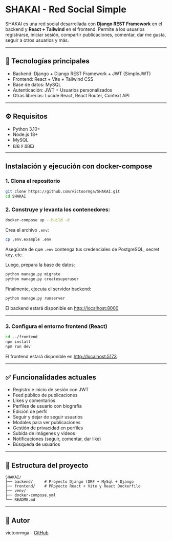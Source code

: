 # SHAKAI - Red Social Simple

SHAKAI es una red social desarrollada con **Django REST Framework** en el backend y **React + Tailwind** en el frontend. Permite a los usuarios registrarse, iniciar sesión, compartir publicaciones, comentar, dar me gusta, seguir a otros usuarios y más.

---

## 🚀 Tecnologías principales

- Backend: Django + Django REST Framework + JWT (SimpleJWT)
- Frontend: React + Vite + Tailwind CSS
- Base de datos: MySQL
- Autenticación: JWT + Usuarios personalizados
- Otras librerías: Lucide React, React Router, Context API

---

## ⚙️ Requisitos

- Python 3.10+
- Node.js 18+
- MySQL
- [pip](https://pip.pypa.io/en/stable/installation/) y [npm](https://www.npmjs.com/get-npm)

---

##  Instalación y ejecución con docker-compose

###  1. Clona el repositorio

```bash
git clone https://github.com/victoormga/SHAKAI.git
cd SHAKAI
```

###  2. Construye y levanta los contenedores:

```bash
docker-compose up --build -d
```

Crea el archivo `.env`:

```bash
cp .env.example .env
```

Asegúrate de que `.env` contenga tus credenciales de PostgreSQL, secret key, etc.

Luego, prepara la base de datos:

```bash
python manage.py migrate
python manage.py createsuperuser
```

Finalmente, ejecuta el servidor backend:

```bash
python manage.py runserver
```

El backend estará disponible en [http://localhost:8000](http://localhost:8000)

---

###  3. Configura el entorno frontend (React)

```bash
cd ../frontend
npm install
npm run dev
```

El frontend estará disponible en [http://localhost:5173](http://localhost:5173)

---

## ✅ Funcionalidades actuales

- Registro e inicio de sesión con JWT
- Feed público de publicaciones
- Likes y comentarios
- Perfiles de usuario con biografía
- Edición de perfil
- Seguir y dejar de seguir usuarios
- Modales para ver publicaciones
- Gestión de privacidad en perfiles
- Subida de imágenes y videos
- Notificaciones (seguir, comentar, dar like)
- Búsqueda de usuarios

---

## 📁 Estructura del proyecto

```
SHAKAI/
├── backend/     # Proyecto Django (DRF + MySql + Django  
├── frontend/    # PRpyecto React + Vite y React Dockerfile
├── venv/
├── docker-compose.yml
└── README.md
```

---

## 👤 Autor

victoormga - [GitHub](https://github.com/victoormga)
